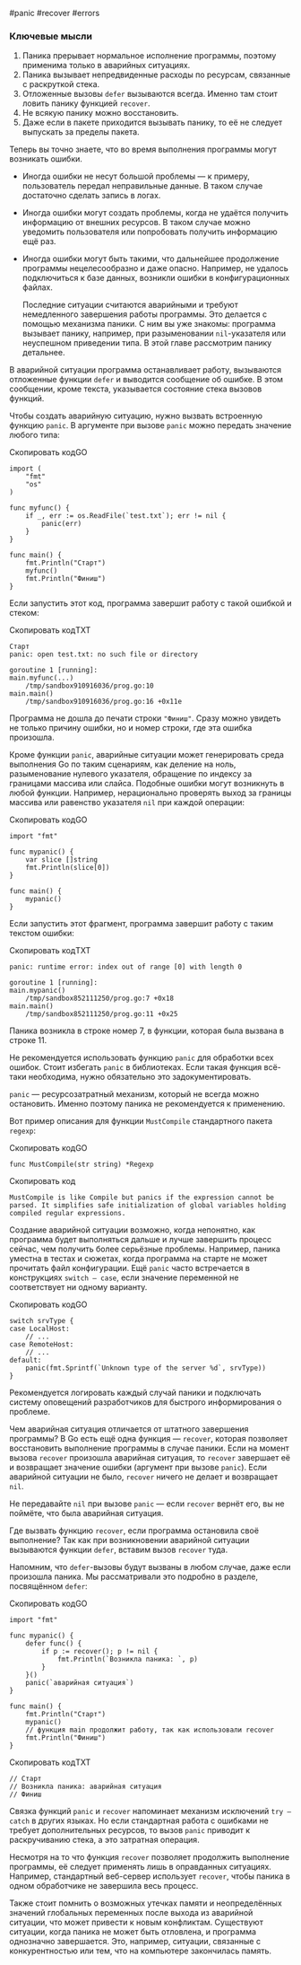 #panic #recover #errors 

### Ключевые мысли

1.  Паника прерывает нормальное исполнение программы, поэтому применима только в аварийных ситуациях.
2.  Паника вызывает непредвиденные расходы по ресурсам, связанные с раскруткой стека.
3.  Отложенные вызовы `defer` вызываются всегда. Именно там стоит ловить панику функцией `recover`.
4.  Не всякую панику можно восстановить.
5.  Даже если в пакете приходится вызывать панику, то её не следует выпускать за пределы пакета.


Теперь вы точно знаете, что во время выполнения программы могут возникать ошибки.

-   Иногда ошибки не несут большой проблемы — к примеру, пользователь передал неправильные данные. В таком случае достаточно сделать запись в логах.
-   Иногда ошибки могут создать проблемы, когда не удаётся получить информацию от внешних ресурсов. В таком случае можно уведомить пользователя или попробовать получить информацию ещё раз.
-   Иногда ошибки могут быть такими, что дальнейшее продолжение программы нецелесообразно и даже опасно. Например, не удалось подключиться к базе данных, возникли ошибки в конфигурационных файлах.
    
    Последние ситуации считаются аварийными и требуют немедленного завершения работы программы. Это делается с помощью механизма паники. С ним вы уже знакомы: программа вызывает панику, например, при разыменовании `nil`-указателя или неуспешном приведении типа. В этой главе рассмотрим панику детальнее.
    

В аварийной ситуации программа останавливает работу, вызываются отложенные функции `defer` и выводится сообщение об ошибке. В этом сообщении, кроме текста, указывается состояние стека вызовов функций.

Чтобы создать аварийную ситуацию, нужно вызвать встроенную функцию `panic`. В аргументе при вызове `panic` можно передать значение любого типа:

Скопировать кодGO

```
import (
    "fmt"
    "os"
)

func myfunc() {
    if _, err := os.ReadFile(`test.txt`); err != nil {
        panic(err)
    }
}

func main() {
    fmt.Println("Старт")
    myfunc()
    fmt.Println("Финиш")
} 
```

Если запустить этот код, программа завершит работу с такой ошибкой и стеком:

Скопировать кодTXT

```
Старт
panic: open test.txt: no such file or directory

goroutine 1 [running]:
main.myfunc(...)
    /tmp/sandbox910916036/prog.go:10
main.main()
    /tmp/sandbox910916036/prog.go:16 +0x11e 
```

Программа не дошла до печати строки `"Финиш"`. Сразу можно увидеть не только причину ошибки, но и номер строки, где эта ошибка произошла.

Кроме функции `panic`, аварийные ситуации может генерировать среда выполнения Go по таким сценариям, как деление на ноль, разыменование нулевого указателя, обращение по индексу за границами массива или слайса. Подобные ошибки могут возникнуть в любой функции. Например, нерационально проверять выход за границы массива или равенство указателя `nil` при каждой операции:

Скопировать кодGO

```
import "fmt"

func mypanic() {
    var slice []string
    fmt.Println(slice[0])
}

func main() {
    mypanic()
} 
```

Если запустить этот фрагмент, программа завершит работу с таким текстом ошибки:

Скопировать кодTXT

```
panic: runtime error: index out of range [0] with length 0

goroutine 1 [running]:
main.mypanic()
    /tmp/sandbox852111250/prog.go:7 +0x18
main.main()
    /tmp/sandbox852111250/prog.go:11 +0x25 
```

Паника возникла в строке номер 7, в функции, которая была вызвана в строке 11.

Не рекомендуется использовать функцию `panic` для обработки всех ошибок. Стоит избегать `panic` в библиотеках. Если такая функция всё-таки необходима, нужно обязательно это задокументировать.

`pаnic` — ресурсозатратный механизм, который не всегда можно остановить. Именно поэтому паника не рекомендуется к применению.

Вот пример описания для функции `MustCompile` стандартного пакета `regexp`:

Скопировать кодGO

```
func MustCompile(str string) *Regexp 
```

Скопировать код

```
MustCompile is like Compile but panics if the expression cannot be parsed. It simplifies safe initialization of global variables holding compiled regular expressions. 
```

Создание аварийной ситуации возможно, когда непонятно, как программа будет выполняться дальше и лучше завершить процесс сейчас, чем получить более серьёзные проблемы. Например, паника уместна в тестах и сюжетах, когда программа на старте не может прочитать файл конфигурации. Ещё `panic` часто встречается в конструкциях `switch — case`, если значение переменной не соответствует ни одному варианту.

Скопировать кодGO

```
switch srvType {
case LocalHost:
    // ...
case RemoteHost:
    // ...
default:
    panic(fmt.Sprintf(`Unknown type of the server %d`, srvType))
} 
```

Рекомендуется логировать каждый случай паники и подключать систему оповещений разработчиков для быстрого информирования о проблеме.

Чем аварийная ситуация отличается от штатного завершения программы? В Go есть ещё одна функция — `recover`, которая позволяет восстановить выполнение программы в случае паники. Если на момент вызова `recover` произошла аварийная ситуация, то `recover` завершает её и возвращает значение ошибки (аргумент при вызове `panic`). Если аварийной ситуации не было, `recover` ничего не делает и возвращает `nil`.

Не передавайте `nil` при вызове `panic` — если `recover` вернёт его, вы не поймёте, что была аварийная ситуация.

Где вызвать функцию `recover`, если программа остановила своё выполнение? Так как при возникновении аварийной ситуации вызываются функции `defer`, вставим вызов `recover` туда.

Напомним, что `defer`-вызовы будут вызваны в любом случае, даже если произошла паника. Мы рассматривали это подробно в разделе, посвящённом `defer`:

Скопировать кодGO

```
import "fmt"

func mypanic() {
    defer func() {
        if p := recover(); p != nil {
            fmt.Println(`Возникла паника: `, p)
        }
    }()
    panic(`aварийная ситуация`)
}

func main() {
    fmt.Println("Старт")
    mypanic()
    // функция main продолжит работу, так как использовали recover
    fmt.Println("Финиш")
} 
```

Скопировать кодTXT

```
// Cтарт
// Возникла паника: aварийная ситуация
// Финиш 
```

Связка функций `panic` и `recover` напоминает механизм исключений `try — catch` в других языках. Но если стандартная работа с ошибками не требует дополнительных ресурсов, то вызов `panic` приводит к раскручиванию стека, а это затратная операция.

Несмотря на то что функция `recover` позволяет продолжить выполнение программы, её следует применять лишь в оправданных ситуациях. Например, стандартный веб-сервер использует `recover`, чтобы паника в одном обработчике не завершила весь процесс.

Также стоит помнить о возможных утечках памяти и неопределённых значений глобальных переменных после выхода из аварийной ситуации, что может привести к новым конфликтам. Существуют ситуации, когда паника не может быть отловлена, и программа однозначно завершается. Это, например, ситуации, связанные с конкурентностью или тем, что на компьютере закончилась память.